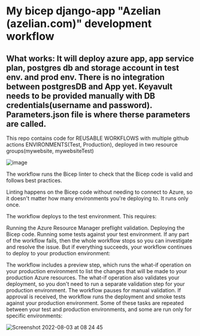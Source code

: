 # My bicep django-app "Azelian (azelian.com)" development workflow
What works:
It will deploy azure app, app service plan, postgres db and storage account in test env. and prod env.
There is no integration between postgresDB and App yet.
Keyavult needs to be provided manually with DB credentials(username and password). Parameters.json file is where therse parameters are called.
-------

This repo contains code for REUSABLE WORKFLOWS with multiple github actions ENVIRONMENTS(Test, Production), deployed in two resource groups(mywebsite, mywebsiteTest)

![image](https://user-images.githubusercontent.com/40992722/182538193-1c220304-3eb5-4974-b039-2d1c35a2dc0a.png)

The workflow runs the Bicep linter to check that the Bicep code is valid and follows best practices.

Linting happens on the Bicep code without needing to connect to Azure, so it doesn't matter how many environments you're deploying to. It runs only once.

The workflow deploys to the test environment. This requires:

Running the Azure Resource Manager preflight validation.
Deploying the Bicep code.
Running some tests against your test environment.
If any part of the workflow fails, then the whole workflow stops so you can investigate and resolve the issue. But if everything succeeds, your workflow continues to deploy to your production environment:

The workflow includes a preview step, which runs the what-if operation on your production environment to list the changes that will be made to your production Azure resources. The what-if operation also validates your deployment, so you don't need to run a separate validation step for your production environment.
The workflow pauses for manual validation.
If approval is received, the workflow runs the deployment and smoke tests against your production environment.
Some of these tasks are repeated between your test and production environments, and some are run only for specific environments:

![Screenshot 2022-08-03 at 08 24 45](https://user-images.githubusercontent.com/40992722/182538747-8d2af973-b134-47c8-aef4-6b3262cb9732.png)
